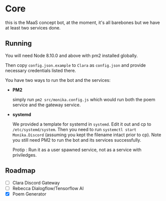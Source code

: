 # Core

this is the MaaS concept bot, at the moment, it's all barebones but we have at least two services done.

## Running

You will need Node 8.10.0 and above with pm2 installed globally.

Then copy `config.json.example` to `Clara` as `config.json` and provide necessary credentials listed there.

You have two ways to run the bot and the services:
- **PM2**

  simply run `pm2 src/monika.config.js` which would run both the poem service and the gateway service.

- **systemd**
 
  We provided a template for systemd in `systemd`. Edit it out and cp to `/etc/systemd/system`. Then you need to run `systemctl start Monika.Discord` (assuming you kept the filename intact prior to cp). Note you still need PM2 to run the bot and its services successfully.

  Protip : Run it as a user spawned service, not as a service with priviledges.

## Roadmap

- [ ] Clara Discord Gateway
- [ ] Rebecca Dialogflow/Tensorflow AI
- [x] Poem Generator